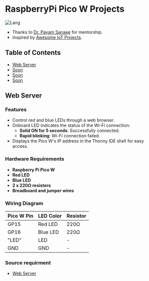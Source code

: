 # RaspberryPi Pico W Projects
![Lang](https://img.shields.io/badge/Language-MicroPython-lightblue)

- Thanks to [Dr. Payam Sanaee](https://example.com) for mentorship.
- Inspired by [Awesome IoT Projects](https://github.com/awesome-iot).
 



## Table of Contents
- [Web Server](#web-server)
- [Soon](#demo)
- [Soon](#installation)
- [Soon](#usage)


## Web Server
### Features
- Control red and blue LEDs through a web browser.
- Onboard LED indicates the status of the Wi-Fi connection:
  - **Solid ON for 5 seconds**: Successfully connected.
  - **Rapid blinking**: Wi-Fi connection failed.
- Displays the Pico W's IP address in the Thonny IDE shell for easy access.
###  Hardware Requirements
- **Raspberry Pi Pico W**
- **Red LED**
- **Blue LED**
- **2 x 220Ω resistors**
- **Breadboard and jumper wires**
### Wiring Diagram

| Pico W Pin | LED Color | Resistor |
|------------|-----------|----------|
| GP15       | Red LED   | 220Ω     |
| GP16       | Blue LED  | 220Ω     |
| "LED"      | LED       | -        |
| GND        | GND       | -        |

### Source requirment
- [Web Server](https://github.com/MoJavadSh/RaspberryPiPicoW/blob/main/WebServer.py)



